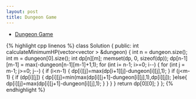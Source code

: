 ```yaml
---
layout: post
title: Dungeon Game 
---
```


* [Dungeon Game](https://oj.leetcode.com/problems/dungeon-game/)

{% highlight cpp linenos %}
class Solution {
public:
    int calculateMinimumHP(vector<vector<int> > &dungeon) {
        int n = dungeon.size();
        int m = dungeon[0].size();
        int dp[n][m];
        memset(dp, 0, sizeof(dp));
        dp[n-1][m-1] = max(-dungeon[n-1][m-1]+1,1);
        for (int i= n-1; i>=0; i--) {
            for (int j = m-1; j>=0; j--) {
                if (i<n-1) {
                    dp[i][j]=max(dp[i+1][j]-dungeon[i][j],1);
                }
                if (j<m-1) {
                    if (dp[i][j]) {
                        dp[i][j]=min(max(dp[i][j+1]-dungeon[i][j],1),dp[i][j]);
                    }else{
                        dp[i][j]=max(dp[i][j+1]-dungeon[i][j],1);
                    }
                }
            }
        }
        return dp[0][0];
    }
};
 {% endhighlight %}   